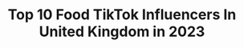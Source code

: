 ---
title: Top 10 Food TikTok Influencers In United Kingdom in 2023
description: >-
  Find top food TikTok influencers in United Kingdom in 2023. Most popular hashtags: #fyp #duet #foryou #uk.
platform: TikTok
hits: 941
text_top: Discover the most popular TikTok accounts on inBeat.
text_bottom: Our database holds 941 TikTok influencers like this in United Kingdom for you to contact.
profiles:
  - username: "dobermans_of_tiktok"
    fullname: >-
      dobermans_of_tiktok
    bio: >-
      Not my dogs!!! Raw food, Dobermans and other amazing dogs 💗
    location: "United Kingdom"
    followers: 136300
    engagement: 2212
    commentsToLikes: 0.044207
    id: ckcoxgpis9u2s0j23kv8yg5im
    verified: false
    hashtags: "#dobermanedit, #dobermansoftiktok, #apbt, #dobermans"
  - username: "janetdevlinofficial"
    fullname: >-
      Janet Devlin
    bio: >-
      I’ve an album and a book out right now, please buy it so I can buy food 👀
    location: "United Kingdom"
    followers: 701600
    engagement: 1718
    commentsToLikes: 0.020681
    id: ckb97tzg8qwl90j2321bykcvb
    verified: true
    hashtags: "#exists, #some, #wild, #ugly"
  - username: "starholroyd"
    fullname: >-
      Star Holroyd
    bio: >-
      CEO OF EGG LANGUAGE🍳 Star.holroyd@outlook.com EATING ALL THE GROSS FOODS 🤮👇🏽
    location: "United Kingdom"
    followers: 454100
    engagement: 2023
    commentsToLikes: 0.031657
    id: ck8ore28ebs2m0j78d273gel0
    verified: false
    hashtags: "#backslang, #gibberish, #egglanguage, #duet"
  - username: "mangovibee"
    fullname: >-
      mangovibee
    bio: >-
      i like making videos 🌙 routines, food, hauls 🧚🏻‍♀️ thank you for 12k!💕
    location: "United Kingdom"
    followers: 15000
    engagement: 2355
    commentsToLikes: 0.095455
    id: cka0zjv2wfr4i0i78zgiw1v0i
    verified: false
    hashtags: "#fyp, #fy, #boredvibes, #houseoftiktok"
  - username: "willmcb"
    fullname: >-
      Will McBride
    bio: >-
      MY FAVOURITE FOOD IS A BIG MAC
    location: "United Kingdom"
    followers: 779200
    engagement: 3386
    commentsToLikes: 0.010104
    id: ck933wll6q4jq0j78rx96o2e9
    verified: false
    hashtags: "#wistuhouseisbetterthanthehypehouse, #swaggymechanicwill, #dontworrythisisntapaidad, #ilymcdonalds"
  - username: "mattadlard"
    fullname: >-
      Matt Adlard 
    bio: >-
      Judge on Food Network IG: @mattadlard
    location: "United Kingdom"
    followers: 212100
    engagement: 2182
    commentsToLikes: 0.009909
    id: ck8adibkn6fvq0j78pblhnpyq
    verified: false
    hashtags: "#fyp, #baking, #chocolate, #ramsayreacts"
  - username: "baldmuthatrucka"
    fullname: >-
      Ryan
    bio: >-
      🔞 Adult Humour 🔞 A parody of myself Can Beer and Takeaway food = Love ❤️
    location: "United Kingdom"
    followers: 11000
    engagement: 1318
    commentsToLikes: 0.189571
    id: ckac5zxmydq9p0i78s38mjqlc
    verified: false
    hashtags: "#friends, #tiktok, #bathroom, #joke"
  - username: "jaybearalldis"
    fullname: >-
      Jay Alldis
    bio: >-
      Family, food and silly stuff.
    location: "United Kingdom"
    followers: 13200
    engagement: 1128
    commentsToLikes: 0.049197
    id: ckcj99aug7r1g0j23kf98tmqk
    verified: false
    hashtags: "#fyp, #nolstagia, #duet, #snowdonia"
  - username: "mulgan"
    fullname: >-
      Logan
    bio: >-
      I’m just a hungry beggar dancing for food
    location: "United Kingdom"
    followers: 3530
    engagement: 1721
    commentsToLikes: 0.024927
    id: ckbfex10e9c7p0j2367yrjv33
    verified: false
    hashtags: "#foryou, #uk, #comedy, #fyp"
  - username: "david"
    fullname: >-
      David O
    bio: >-
      I pretend I’m allergic to food I don’t want to eat. 🏳️‍🌈
    location: "United Kingdom"
    followers: 22800
    engagement: 1254
    commentsToLikes: 0.032648
    id: cka6kgxcdyxnq0i78qop5kddy
    verified: true
    hashtags: "#pridevibes, #foryou, #dragrace, #fyp"
---